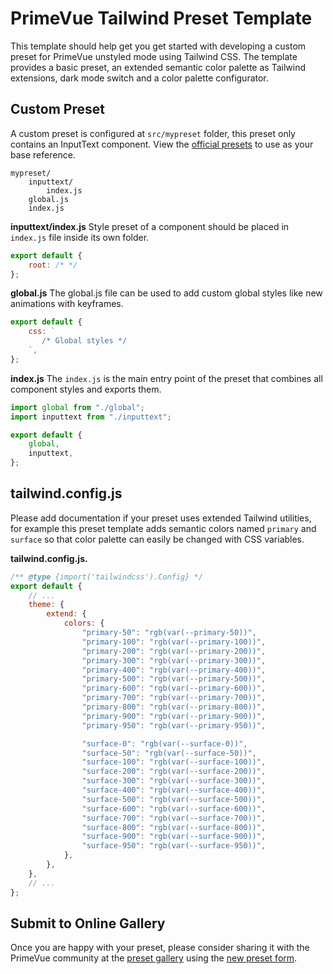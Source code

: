 # PrimeVue Tailwind Preset Template

This template should help get you get started with developing a custom preset for PrimeVue unstyled mode using Tailwind CSS. The template provides a basic preset, an extended semantic color palette as Tailwind extensions, dark mode switch and a color palette configurator.

## Custom Preset

A custom preset is configured at `src/mypreset` folder, this preset only contains an InputText component. View the [official presets](https://github.com/primefaces/primevue-tailwind/tree/main/presets) to use as your base reference.

```
mypreset/
    inputtext/
        index.js
    global.js
    index.js
```

**inputtext/index.js**
Style preset of a component should be placed in `index.js` file inside its own folder.

```js
export default {
    root: /* */
};
```

**global.js**
The global.js file can be used to add custom global styles like new animations with keyframes.

```js
export default {
    css: `
       /* Global styles */
    `,
};
```

**index.js**
The `index.js` is the main entry point of the preset that combines all component styles and exports them.

```js
import global from "./global";
import inputtext from "./inputtext";

export default {
    global,
    inputtext,
};
```

## tailwind.config.js

Please add documentation if your preset uses extended Tailwind utilities, for example this preset template adds semantic colors named `primary` and `surface` so that color palette can easily be changed with CSS variables.

**tailwind.config.js.**

```js
/** @type {import('tailwindcss').Config} */
export default {
    // ...
    theme: {
        extend: {
            colors: {
                "primary-50": "rgb(var(--primary-50))",
                "primary-100": "rgb(var(--primary-100))",
                "primary-200": "rgb(var(--primary-200))",
                "primary-300": "rgb(var(--primary-300))",
                "primary-400": "rgb(var(--primary-400))",
                "primary-500": "rgb(var(--primary-500))",
                "primary-600": "rgb(var(--primary-600))",
                "primary-700": "rgb(var(--primary-700))",
                "primary-800": "rgb(var(--primary-800))",
                "primary-900": "rgb(var(--primary-900))",
                "primary-950": "rgb(var(--primary-950))",

                "surface-0": "rgb(var(--surface-0))",
                "surface-50": "rgb(var(--surface-50))",
                "surface-100": "rgb(var(--surface-100))",
                "surface-200": "rgb(var(--surface-200))",
                "surface-300": "rgb(var(--surface-300))",
                "surface-400": "rgb(var(--surface-400))",
                "surface-500": "rgb(var(--surface-500))",
                "surface-600": "rgb(var(--surface-600))",
                "surface-700": "rgb(var(--surface-700))",
                "surface-800": "rgb(var(--surface-800))",
                "surface-900": "rgb(var(--surface-900))",
                "surface-950": "rgb(var(--surface-950))",
            },
        },
    },
    // ...
};
```

## Submit to Online Gallery

Once you are happy with your preset, please consider sharing it with the PrimeVue community at the [preset gallery](https://tailwind.primevue.org/gallery) using the [new preset form](https://github.com/primefaces/primevue-tailwind/issues/new?assignees=&labels=Status%3A+Needs+Triage&projects=&template=new_preset.yml&title=Preset+Name).
